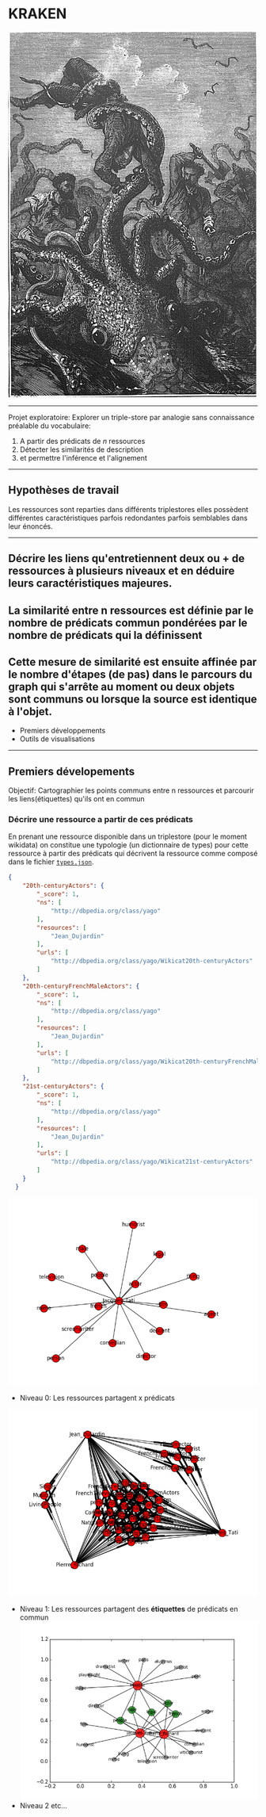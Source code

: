 # KRAKEN

![](./poulpe.png)

---------

Projet exploratoire: Explorer un triple-store par analogie sans connaissance préalable du vocabulaire:
1. A partir des prédicats de *n* ressources
4. Détecter les similarités de description
5. et permettre l'inférence et l'alignement

---------------

## Hypothèses de travail

Les ressources sont reparties dans différents triplestores elles possèdent différentes caractéristiques parfois redondantes parfois semblables dans leur énoncés.

--------------
Décrire les liens qu'entretiennent deux ou + de ressources
à plusieurs niveaux et en déduire leurs caractéristiques majeures.
-------------------
La similarité entre n ressources est définie par
le nombre de prédicats commun
pondérées par le nombre de prédicats qui la définissent
--------------------
Cette mesure de similarité est ensuite affinée par le nombre d'étapes (de pas) dans le parcours du graph
qui s'arrête au moment ou deux objets sont communs ou lorsque la source est identique à l'objet.
---
* Premiers développements
* Outils de visualisations

---

## Premiers dévelopements

Objectif: Cartographier les points communs entre n ressources et parcourir les liens(étiquettes) qu'ils ont en commun

### Décrire une ressource a partir de ces prédicats

En prenant une ressource disponible dans un triplestore
(pour le moment wikidata)
on constitue une typologie (un dictionnaire de types) pour cette ressource à partir des prédicats qui décrivent la ressource comme composé dans le fichier [`types.json`](./types.json).
```json
{
    "20th-centuryActors": {
        "_score": 1,
        "ns": [
            "http://dbpedia.org/class/yago"
        ],
        "resources": [
            "Jean_Dujardin"
        ],
        "urls": [
            "http://dbpedia.org/class/yago/Wikicat20th-centuryActors"
        ]
    },
    "20th-centuryFrenchMaleActors": {
        "_score": 1,
        "ns": [
            "http://dbpedia.org/class/yago"
        ],
        "resources": [
            "Jean_Dujardin"
        ],
        "urls": [
            "http://dbpedia.org/class/yago/Wikicat20th-centuryFrenchMaleActors"
        ]
    },
    "21st-centuryActors": {
        "_score": 1,
        "ns": [
            "http://dbpedia.org/class/yago"
        ],
        "resources": [
            "Jean_Dujardin"
        ],
        "urls": [
            "http://dbpedia.org/class/yago/Wikicat21st-centuryActors"
        ]
    }
  }
```

![](./examples/testA.png)

* Niveau 0:
Les ressources partagent x prédicats

![](./examples/level0.png)

* Niveau 1:
Les ressources partagent des **étiquettes** de prédicats en commun
![](./examples/digraph.png)
* Niveau 2 etc...

